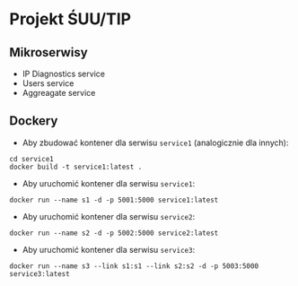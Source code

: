 # Projekt ŚUU/TIP

## Mikroserwisy

* IP Diagnostics service
* Users service
* Aggreagate service

## Dockery

* Aby zbudować kontener dla serwisu `service1` (analogicznie dla innych):

```
cd service1
docker build -t service1:latest .
```

* Aby uruchomić kontener dla serwisu `service1`:

```
docker run --name s1 -d -p 5001:5000 service1:latest 
```

* Aby uruchomić kontener dla serwisu `service2`:

```
docker run --name s2 -d -p 5002:5000 service2:latest 
```

* Aby uruchomić kontener dla serwisu `service3`:

```
docker run --name s3 --link s1:s1 --link s2:s2 -d -p 5003:5000 service3:latest 
```

